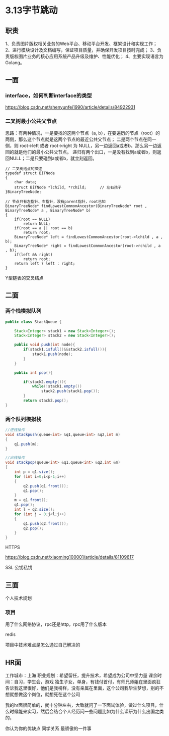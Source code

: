 # 3.13字节跳动

## 职责

1、负责图片版权相关业务的Web平台、移动平台开发、框架设计和实现工作；
2、进行模块设计及文档编写，保证项目质量，并确保开发项目按时完成；
3、负责版权图片业务的核心应用系统产品升级及维护、性能优化；
4、主要实现语言为Golang。

## 一面

### interface，如何判断interface的类型

https://blog.csdn.net/shenyunfei1990/article/details/84922931

### 二叉树最小公共父节点

思路：有两种情况，一是要找的这两个节点（a, b），在要遍历的节点（root）的两侧，那么这个节点就是这两个节点的最近公共父节点；
二是两个节点在同一侧，则 root->left 或者 root->right 为 NULL，另一边返回a或者b。那么另一边返回的就是他们的最小公共父节点。
递归有两个出口，一是没有找到a或者b，则返回NULL；二是只要碰到a或者b，就立刻返回。

```
// 二叉树结点的描述
typedef struct BiTNode  
{  
    char data;  
    struct BiTNode *lchild, *rchild;      // 左右孩子  
}BinaryTreeNode;

// 节点只有左指针、右指针，没有parent指针，root已知
BinaryTreeNode* findLowestCommonAncestor(BinaryTreeNode* root , BinaryTreeNode* a , BinaryTreeNode* b)
{
    if(root == NULL)
        return NULL;
    if(root == a || root == b)
        return root;
    BinaryTreeNode* left = findLowestCommonAncestor(root->lchild , a , b);
    BinaryTreeNode* right = findLowestCommonAncestor(root->rchild , a , b);
    if(left && right)
        return root;
    return left ? left : right;
}
```

Y型链表的交叉结点

## 二面

### 两个栈模拟队列

```java
public class StackQueue {

    Stack<Integer> stack1 = new Stack<Integer>();
    Stack<Integer> stack2 = new Stack<Integer>();

    public void push(int node){
        if(stack1.isfull()&&stack2.isfull()){
            stack1.push(node);
        }
    }

    public int pop(){

        if(stack2.empty()){
            while(!stack1.empty())
                stack2.push(stack1.pop());
        }
        return stack2.pop();
}
```

### 两个队列模拟栈

```java
//进栈操作
void stackpush(queue<int> &q1,queue<int> &q2,int m)
{
    q1.push(m);
}

//出栈操作
void stackpop(queue<int> &q1,queue<int> &q2,int &m)
{
    int p = q1.size();
    for (int i=0;i<p-1;i++)
    {
        q2.push(q1.front());
        q1.pop();
    }
    m = q1.front();
    q1.pop();
    int l = q2.size();
    for (int j = 0;j<l;j++)
    {
        q1.push(q2.front());
        q2.pop();
    }
}
```

HTTPS

https://blog.csdn.net/xiaoming100001/article/details/81109617

SSL
公钥私钥

## 三面

个人技术规划

### 项目

用了什么网络协议，rpc还是http，rpc用了什么版本

redis

项目中技术难点是怎么通过自己解决的

## HR面

工作城市：上海
职业规划：希望留任，提升技术，希望成为公司中坚力量
课余时间：自习，学生会，游戏
独生子女，单身，有钱付首付，有师兄师姐在里面疯狂告诉我这里很好，他们是我榜样，没有亲属在里面，这个公司我毕生梦想，别的不想就想做这个岗位，就想死在这个公司

我的hr面很简单的，就十分钟左右，大致就问了一下面试体验，做过什么项目，什么时候能来实习，然后会结合个人经历问一些问题比如为什么读研为什么出国之类的，

你认为你的优缺点
同学关系
最骄傲的一件事
